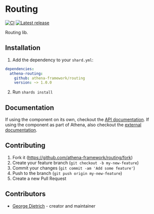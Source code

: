 # Routing

[![CI](https://github.com/athena-framework/routing/workflows/CI/badge.svg)](https://github.com/athena-framework/routing/actions?query=workflow%3ACI)
[![Latest release](https://img.shields.io/github/release/athena-framework/routing.svg)](https://github.com/athena-framework/routing/releases)

Routing lib.

## Installation

1. Add the dependency to your `shard.yml`:

```yaml
dependencies:
  athena-routing:
    github: athena-framework/routing
    version: ~> 1.0.0
```

2. Run `shards install`

## Documentation

If using the component on its own, checkout the [API documentation](https://athenaframework.org/Routing).
If using the component as part of Athena, also checkout the [external documentation](https://athenaframework.org/components/routing).

## Contributing

1. Fork it (https://github.com/athena-framework/routing/fork)
2. Create your feature branch (`git checkout -b my-new-feature`)
3. Commit your changes (`git commit -am 'Add some feature'`)
4. Push to the branch (`git push origin my-new-feature`)
5. Create a new Pull Request

## Contributors

- [George Dietrich](https://github.com/blacksmoke16) - creator and maintainer
